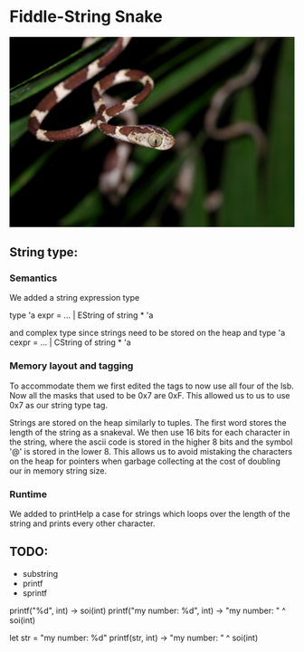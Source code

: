 # Fiddle-String Snake
![fiddle string snake](./snake.jpg)

## String type:

### Semantics
We added a string expression type

type 'a expr =
  ...
| EString of string * 'a

and complex type since strings need to be stored on the heap
and type 'a cexpr =
  ...
| CString of string * 'a

### Memory layout and tagging

To accommodate them we first edited the tags to now use all four of the lsb.
Now all the masks that used to be 0x7 are 0xF.
This allowed us to us to use 0x7 as our string type tag.

Strings are stored on the heap similarly to tuples.
The first word stores the length of the string as a snakeval.
We then use 16 bits for each character in the string, where the ascii code is stored in the
higher 8 bits and the symbol '@' is stored in the lower 8.
This allows us to avoid mistaking the characters on the heap for pointers when garbage collecting
at the cost of doubling our in memory string size.

### Runtime

We added to printHelp a case for strings which loops over the length of the string and prints
every other character.

## TODO: 
- substring
- printf
- sprintf

printf("%d", int) -> soi(int) 
printf("my number: %d", int) -> "my number: " ^ soi(int)

let str = "my number: %d"
printf(str, int) -> "my number: " ^ soi(int)
